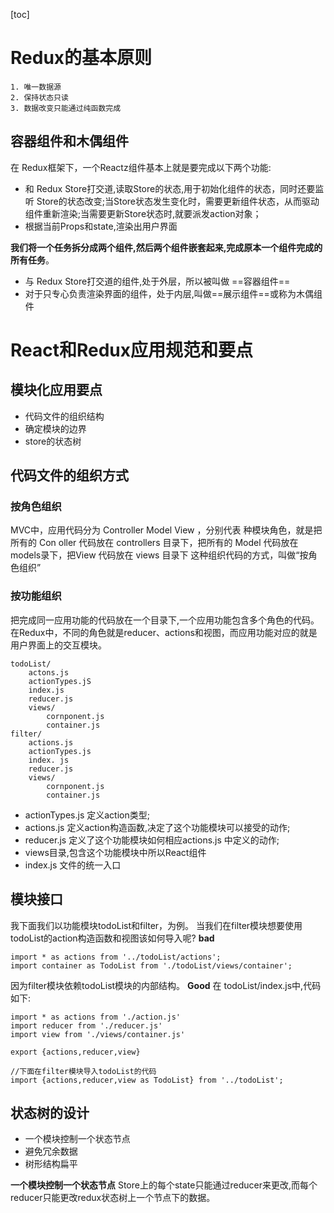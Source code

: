 [toc]

# Redux的基本原则
    1. 唯一数据源
    2. 保持状态只读
    3. 数据改变只能通过纯函数完成

## 容器组件和木偶组件
在 Redux框架下，一个Reactz组件基本上就是要完成以下两个功能:

   - 和 Redux Store打交道,读取Store的状态,用于初始化组件的状态，同时还要监听 Store的状态改变;当Store状态发生变化时，需要更新组件状态，从而驱动组件重新渲染;当需要更新Store状态时,就要派发action对象；
   - 根据当前Props和state,渲染出用户界面

**我们将一个任务拆分成两个组件,然后两个组件嵌套起来,完成原本一个组件完成的所有任务**。
- 与 Redux Store打交道的组件,处于外层，所以被叫做 ==容器组件==
- 对于只专心负责渲染界面的组件，处于内层,叫做==展示组件==或称为木偶组件

# React和Redux应用规范和要点

## 模块化应用要点
  - 代码文件的组织结构
  -  确定模块的边界
  - store的状态树

## 代码文件的组织方式
### 按角色组织

MVC中，应用代码分为 Controller Model View ，分别代表 种模块角色，就是把所有的 Con oller 代码放在 controllers 目录下，把所有的 Model 代码放在 models录下，把View 代码放在 views 目录下 这种组织代码的方式，叫做“按角色组织”
### 按功能组织
把完成同一应用功能的代码放在一个目录下,一个应用功能包含多个角色的代码。在Redux中，不同的角色就是reducer、actions和视图，而应用功能对应的就是用户界面上的交互模块。
```
todoList/
    actons.js
    actionTypes.jS
    index.js
    reducer.js
    views/
        cornponent.js
        container.js
filter/
    actions.js
    actionTypes.js
    index. js
    reducer.js
    views/
        cornponent.js
        container.js 
```
- actionTypes.js 定义action类型;
- actions.js 定义action构造函数,决定了这个功能模块可以接受的动作;
- reducer.js 定义了这个功能模块如何相应actions.js 中定义的动作;
- views目录,包含这个功能模块中所以React组件
-  index.js 文件的统一入口

## 模块接口
我下面我们以功能模块todoList和filter，为例。
当我们在filter模块想要使用todoList的action构造函数和视图该如何导入呢?
**bad**
```
import * as actions from '../todoList/actions';
import container as TodoList from './todoList/views/container';
```
因为filter模块依赖todoList模块的内部结构。
**Good**
在 todoList/index.js中,代码如下:
```
import * as actions from './action.js'
import reducer from './reducer.js'
import view from './views/container.js'

export {actions,reducer,view}

//下面在filter模块导入todoList的代码
import {actions,reducer,view as TodoList} from '../todoList';
```
## 状态树的设计
   -   一个模块控制一个状态节点
   -   避免冗余数据
   -   树形结构扁平
 
**一个模块控制一个状态节点**
    Store上的每个state只能通过reducer来更改,而每个reducer只能更改redux状态树上一个节点下的数据。





